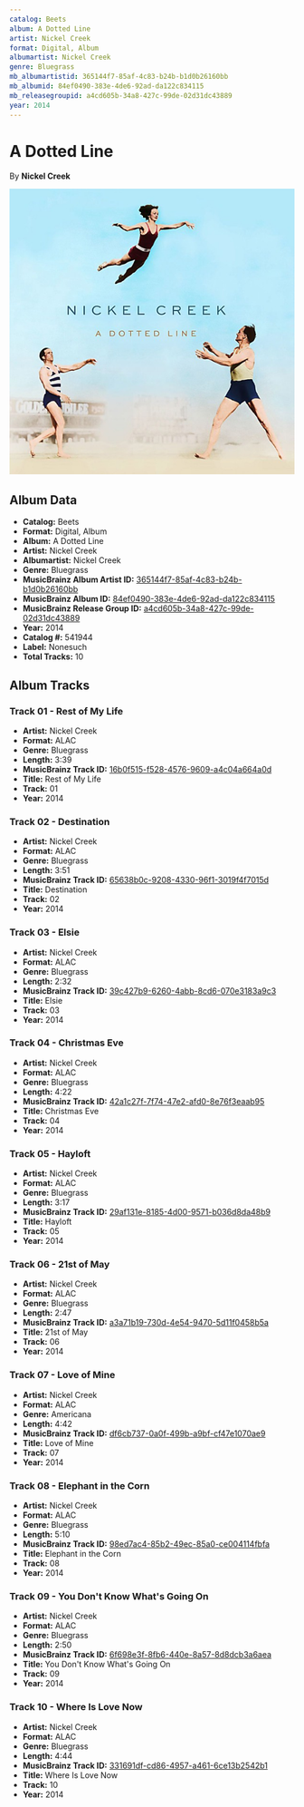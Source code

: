 ```yaml
---
catalog: Beets
album: A Dotted Line
artist: Nickel Creek
format: Digital, Album
albumartist: Nickel Creek
genre: Bluegrass
mb_albumartistid: 365144f7-85af-4c83-b24b-b1d0b26160bb
mb_albumid: 84ef0490-383e-4de6-92ad-da122c834115
mb_releasegroupid: a4cd605b-34a8-427c-99de-02d31dc43889
year: 2014
---
```


# A Dotted Line

By **Nickel Creek**

![](../../assets/beetscovers/Nickel_Creek-A_Dotted_Line.jpg)

## Album Data

- **Catalog:** Beets
- **Format:** Digital, Album
- **Album:** A Dotted Line
- **Artist:** Nickel Creek
- **Albumartist:** Nickel Creek
- **Genre:** Bluegrass
- **MusicBrainz Album Artist ID:** [365144f7-85af-4c83-b24b-b1d0b26160bb](https://musicbrainz.org/artist/365144f7-85af-4c83-b24b-b1d0b26160bb)
- **MusicBrainz Album ID:** [84ef0490-383e-4de6-92ad-da122c834115](https://musicbrainz.org/release/84ef0490-383e-4de6-92ad-da122c834115)
- **MusicBrainz Release Group ID:** [a4cd605b-34a8-427c-99de-02d31dc43889](https://musicbrainz.org/release-group/a4cd605b-34a8-427c-99de-02d31dc43889)
- **Year:** 2014
- **Catalog #:** 541944
- **Label:** Nonesuch
- **Total Tracks:** 10

## Album Tracks

### Track 01 - Rest of My Life

- **Artist:** Nickel Creek
- **Format:** ALAC
- **Genre:** Bluegrass
- **Length:** 3:39
- **MusicBrainz Track ID:** [16b0f515-f528-4576-9609-a4c04a664a0d](https://musicbrainz.org/recording/16b0f515-f528-4576-9609-a4c04a664a0d)
- **Title:** Rest of My Life
- **Track:** 01
- **Year:** 2014

### Track 02 - Destination

- **Artist:** Nickel Creek
- **Format:** ALAC
- **Genre:** Bluegrass
- **Length:** 3:51
- **MusicBrainz Track ID:** [65638b0c-9208-4330-96f1-3019f4f7015d](https://musicbrainz.org/recording/65638b0c-9208-4330-96f1-3019f4f7015d)
- **Title:** Destination
- **Track:** 02
- **Year:** 2014

### Track 03 - Elsie

- **Artist:** Nickel Creek
- **Format:** ALAC
- **Genre:** Bluegrass
- **Length:** 2:32
- **MusicBrainz Track ID:** [39c427b9-6260-4abb-8cd6-070e3183a9c3](https://musicbrainz.org/recording/39c427b9-6260-4abb-8cd6-070e3183a9c3)
- **Title:** Elsie
- **Track:** 03
- **Year:** 2014

### Track 04 - Christmas Eve

- **Artist:** Nickel Creek
- **Format:** ALAC
- **Genre:** Bluegrass
- **Length:** 4:22
- **MusicBrainz Track ID:** [42a1c27f-7f74-47e2-afd0-8e76f3eaab95](https://musicbrainz.org/recording/42a1c27f-7f74-47e2-afd0-8e76f3eaab95)
- **Title:** Christmas Eve
- **Track:** 04
- **Year:** 2014

### Track 05 - Hayloft

- **Artist:** Nickel Creek
- **Format:** ALAC
- **Genre:** Bluegrass
- **Length:** 3:17
- **MusicBrainz Track ID:** [29af131e-8185-4d00-9571-b036d8da48b9](https://musicbrainz.org/recording/29af131e-8185-4d00-9571-b036d8da48b9)
- **Title:** Hayloft
- **Track:** 05
- **Year:** 2014

### Track 06 - 21st of May

- **Artist:** Nickel Creek
- **Format:** ALAC
- **Genre:** Bluegrass
- **Length:** 2:47
- **MusicBrainz Track ID:** [a3a71b19-730d-4e54-9470-5d11f0458b5a](https://musicbrainz.org/recording/a3a71b19-730d-4e54-9470-5d11f0458b5a)
- **Title:** 21st of May
- **Track:** 06
- **Year:** 2014

### Track 07 - Love of Mine

- **Artist:** Nickel Creek
- **Format:** ALAC
- **Genre:** Americana
- **Length:** 4:42
- **MusicBrainz Track ID:** [df6cb737-0a0f-499b-a9bf-cf47e1070ae9](https://musicbrainz.org/recording/df6cb737-0a0f-499b-a9bf-cf47e1070ae9)
- **Title:** Love of Mine
- **Track:** 07
- **Year:** 2014

### Track 08 - Elephant in the Corn

- **Artist:** Nickel Creek
- **Format:** ALAC
- **Genre:** Bluegrass
- **Length:** 5:10
- **MusicBrainz Track ID:** [98ed7ac4-85b2-49ec-85a0-ce004114fbfa](https://musicbrainz.org/recording/98ed7ac4-85b2-49ec-85a0-ce004114fbfa)
- **Title:** Elephant in the Corn
- **Track:** 08
- **Year:** 2014

### Track 09 - You Don't Know What's Going On

- **Artist:** Nickel Creek
- **Format:** ALAC
- **Genre:** Bluegrass
- **Length:** 2:50
- **MusicBrainz Track ID:** [6f698e3f-8fb6-440e-8a57-8d8dcb3a6aea](https://musicbrainz.org/recording/6f698e3f-8fb6-440e-8a57-8d8dcb3a6aea)
- **Title:** You Don't Know What's Going On
- **Track:** 09
- **Year:** 2014

### Track 10 - Where Is Love Now

- **Artist:** Nickel Creek
- **Format:** ALAC
- **Genre:** Bluegrass
- **Length:** 4:44
- **MusicBrainz Track ID:** [331691df-cd86-4957-a461-6ce13b2542b1](https://musicbrainz.org/recording/331691df-cd86-4957-a461-6ce13b2542b1)
- **Title:** Where Is Love Now
- **Track:** 10
- **Year:** 2014

